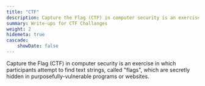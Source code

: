 ```yaml
---
title: "CTF"
description: Capture the Flag (CTF) in computer security is an exercise in which participants attempt to find text strings, called "flags", which are secretly hidden in purposefully-vulnerable programs or websites.
summary: Write-ups for CTF Challanges
weight: 2
hidemeta: true
cascade:   
    showDate: false
---
```

Capture the Flag (CTF) in computer security is an exercise in which participants attempt to find text strings, called "flags", which are secretly hidden in purposefully-vulnerable programs or websites.                                            
